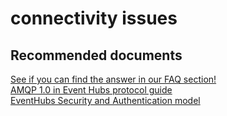 <properties
	pageTitle="connectivity issues"
	description="connectivity issues"
	service="microsoft.eventhub"
	resource="namespaces"
	authors="chiragpa"
	displayOrder=""
	selfHelpType="generic"
	supportTopicIds="32548803"
	resourceTags=""
	productPesIds="16125"
	cloudEnvironments="public,BlackForest,Fairfax"
/>

# connectivity issues

## **Recommended documents**
[See if you can find the answer in our FAQ section!](https://azure.microsoft.com/en-us/documentation/articles/event-hubs-availability-and-support-faq/)<br>
[AMQP 1.0 in Event Hubs protocol guide](https://docs.microsoft.com/azure/service-bus-messaging/service-bus-amqp-protocol-guide)<br>
[EventHubs Security and Authentication model](htps://docs.microsoft.com/azure/event-hubs/event-hubs-authentication-and-security-model-overview)<br>
